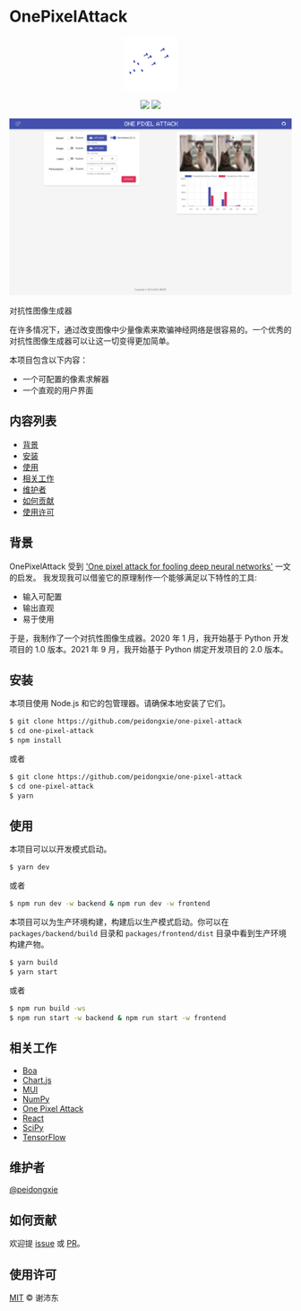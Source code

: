 # OnePixelAttack

<p align="center">
  <img src="https://raw.githubusercontent.com/peidongxie/one-pixel-attack/main/packages/frontend/public/static/logo/logo-96.png">
</p>
<p align="center">
  <img src="https://img.shields.io/github/license/peidongxie/one-pixel-attack" />
  <img src="https://img.shields.io/github/package-json/v/peidongxie/one-pixel-attack" />
</p>
<p align="center">
  <img src="demo.png">
</p>

对抗性图像生成器

在许多情况下，通过改变图像中少量像素来欺骗神经网络是很容易的。一个优秀的对抗性图像生成器可以让这一切变得更加简单。

本项目包含以下内容：

- 一个可配置的像素求解器
- 一个直观的用户界面

## 内容列表

- [背景](#背景)
- [安装](#安装)
- [使用](#使用)
- [相关工作](#相关工作)
- [维护者](#维护者)
- [如何贡献](#如何贡献)
- [使用许可](#使用许可)

## 背景

OnePixelAttack 受到 ['One pixel attack for fooling deep neural networks'](https://arxiv.org/abs/1710.08864) 一文的启发。 我发现我可以借鉴它的原理制作一个能够满足以下特性的工具:

- 输入可配置
- 输出直观
- 易于使用

于是，我制作了一个对抗性图像生成器。2020 年 1 月，我开始基于 Python 开发项目的 1.0 版本。2021 年 9 月，我开始基于 Python 绑定开发项目的 2.0 版本。

## 安装

本项目使用 Node.js 和它的包管理器。请确保本地安装了它们。

```sh
$ git clone https://github.com/peidongxie/one-pixel-attack
$ cd one-pixel-attack
$ npm install
```

或者

```sh
$ git clone https://github.com/peidongxie/one-pixel-attack
$ cd one-pixel-attack
$ yarn
```

## 使用

本项目可以以开发模式启动。

```sh
$ yarn dev
```

或者

```sh
$ npm run dev -w backend & npm run dev -w frontend
```

本项目可以为生产环境构建，构建后以生产模式启动。你可以在 `packages/backend/build` 目录和 `packages/frontend/dist` 目录中看到生产环境构建产物。

```sh
$ yarn build
$ yarn start
```

或者

```sh
$ npm run build -ws
$ npm run start -w backend & npm run start -w frontend
```

## 相关工作

- [Boa](https://github.com/imgcook/boa)
- [Chart.js](https://github.com/chartjs/Chart.js)
- [MUI](https://github.com/mui-org/material-ui)
- [NumPy](https://github.com/numpy/numpy)
- [One Pixel Attack](https://github.com/Hyperparticle/one-pixel-attack-keras)
- [React](https://github.com/facebook/react)
- [SciPy](https://github.com/scipy/scipy)
- [TensorFlow](https://github.com/tensorflow/tensorflow)

## 维护者

[@peidongxie](https://github.com/peidongxie)

## 如何贡献

欢迎提 [issue](https://github.com/peidongxie/one-pixel-attack/issues/new) 或 [PR](https://github.com/peidongxie/one-pixel-attack/compare)。

## 使用许可

[MIT](LICENSE) © 谢沛东
